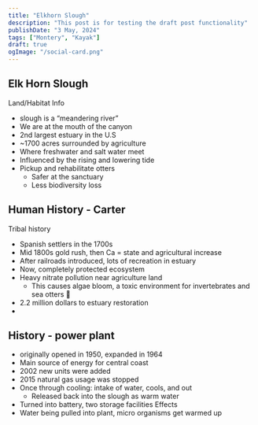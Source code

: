 ```yaml
---
title: "Elkhorn Slough"
description: "This post is for testing the draft post functionality"
publishDate: "3 May, 2024"
tags: ["Montery", "Kayak"]
draft: true
ogImage: "/social-card.png"
---
```


## Elk Horn Slough

Land/Habitat Info

- slough is a “meandering river”
- We are at the mouth of the canyon
- 2nd largest estuary in the U.S
- ~1700 acres surrounded by agriculture
- Where freshwater and salt water meet
- Influenced by the rising and lowering tide
- Pickup and rehabilitate otters
  - Safer at the sanctuary
  - Less biodiversity loss

## Human History - Carter

Tribal history

- Spanish settlers in the 1700s
- Mid 1800s gold rush, then Ca = state and agricultural increase
- After railroads introduced, lots of recreation in estuary
- Now, completely protected ecosystem
- Heavy nitrate pollution near agriculture land
  - This causes algae bloom, a toxic environment for invertebrates and sea otters 🦦
- 2.2 million dollars to estuary restoration
-

## History - power plant

- originally opened in 1950, expanded in 1964
- Main source of energy for central coast
- 2002 new units were added
- 2015 natural gas usage was stopped
- Once through cooling: intake of water, cools, and out
  - Released back into the slough as warm water
- Turned into battery, two storage facilities
  Effects
- Water being pulled into plant, micro organisms get warmed up
